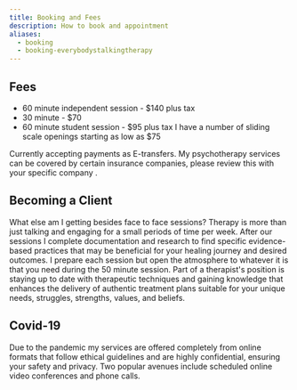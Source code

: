 ```yaml
---
title: Booking and Fees
description: How to book and appointment
aliases:
  - booking
  - booking-everybodystalkingtherapy
---
```

## Fees
- 60 minute independent session - $140 plus tax 
- 30 minute - $70
- 60 minute student session - $95 plus tax
I have a number of sliding scale openings starting as low as $75 

Currently accepting payments as E-transfers.
My psychotherapy services can be covered by certain insurance companies, please review this with your specific company . 

## Becoming a Client 
What else am I getting besides face to face sessions? 
Therapy is more than just talking and engaging for a small periods of time per week. After our sessions I complete documentation and research to find specific evidence-based practices that may be beneficial for your healing journey and desired outcomes. I prepare each session but open the atmosphere to whatever it is that you need during the 50 minute session. Part of a therapist's position is staying up to date with therapeutic techniques and gaining knowledge that enhances the delivery of authentic treatment plans suitable for your unique needs, struggles, strengths, values, and beliefs. 

## Covid-19
Due to the pandemic my services are offered completely from online formats that follow ethical guidelines and are highly confidential, ensuring your safety and privacy. Two popular avenues include scheduled online video conferences and phone calls. 
